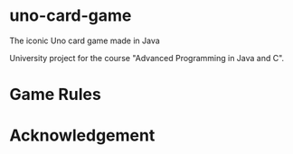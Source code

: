# uno-card-game
 The iconic Uno card game made in Java

University project for the course "Advanced Programming in Java and C". 

# Game Rules 

# Acknowledgement